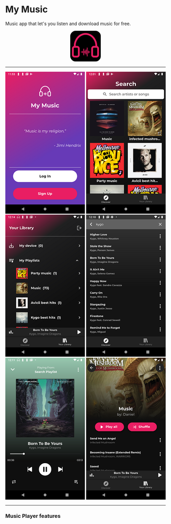 # My Music


Music app that let's you listen and download music for free.

<p align="center">
  <img  src="images_for_readme/ic_launcher.png">
</p> 

---

![alt text](images_for_readme/welcome_screenshot.png) ![alt text](images_for_readme/discover_screenshot.png) ![alt text](images_for_readme/library_screenshot.png) ![alt text](images_for_readme/search_screenshot.png) ![alt text](images_for_readme/player_screenshot.png) ![alt text](images_for_readme/playlist_screenshot.png)

---

### Music Player features
